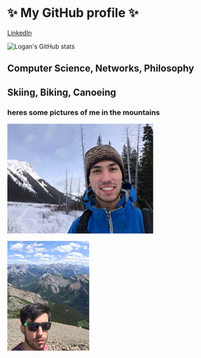 # ✨ My GitHub profile ✨
[LinkedIn](https://www.linkedin.com/in/logan-perry-din/)

![Logan's GitHub stats](https://github-readme-stats.vercel.app/api?username=logan-pd&theme=tokyonight&show_icons=true&count_private=true)

## Computer Science, Networks, Philosophy 

## Skiing, Biking, Canoeing

### heres some pictures of me in the mountains
![ski pic](ski_photo.jpg)

![sunny mountains](mountains_summer.jpg)
